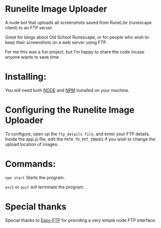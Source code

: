 # Runelite Image Uploader
A node bot that uploads all screenshots saved from RuneLite (runescape client) to an FTP server.

Great for blogs about Old School Runescape, or for people who wish to keep their screenshots on a web server using FTP.

For me this was a fun project, but I'm happy to share the code incase anyone wants to save time.


# Installing:
You will need both [NODE](https://nodejs.org/en/) and [NPM](https://www.npmjs.com/) installed on your machine.

# Configuring the Runelite Image Uploader
To configure, open up the `ftp_details file`, and enter your FTP details.
Inside the app.js file, edit the `PATH_TO_PUT_IMAGES` if you wish to change the upload location of images.

# Commands:
`npm start` Starts the program.

`exit` or `quit` will terminate the program.


# Special thanks
Special thanks to [Easy-FTP](https://github.com/humy2833/easy-ftp) for providing a very simple node FTP interface.
